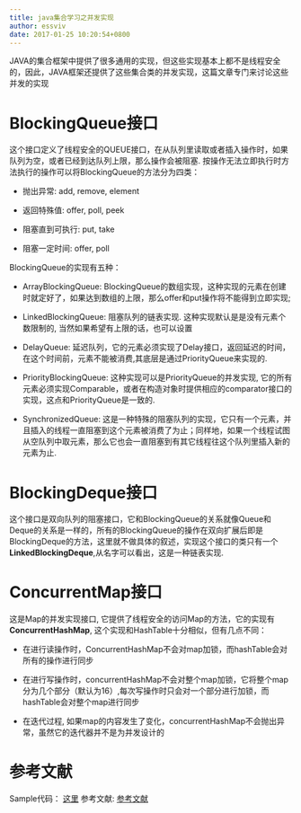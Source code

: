 ```yaml
---
title: java集合学习之并发实现
author: essviv
date: 2017-01-25 10:20:54+0800
---
```


JAVA的集合框架中提供了很多通用的实现，但这些实现基本上都不是线程安全的，因此，JAVA框架还提供了这些集合类的并发实现，这篇文章专门来讨论这些并发的实现

# BlockingQueue接口

这个接口定义了线程安全的QUEUE接口，在从队列里读取或者插入操作时，如果队列为空，或者已经到达队列上限，那么操作会被阻塞. 按操作无法立即执行时方法执行的操作可以将BlockingQueue的方法分为四类：

* 抛出异常: add, remove, element

* 返回特殊值: offer, poll, peek

* 阻塞直到可执行: put, take

* 阻塞一定时间: offer, poll

BlockingQueue的实现有五种： 

* ArrayBlockingQueue: BlockingQueue的数组实现，这种实现的元素在创建时就定好了，如果达到数组的上限，那么offer和put操作将不能得到立即实现;

* LinkedBlockingQueue: 阻塞队列的链表实现. 这种实现默认是是没有元素个数限制的, 当然如果希望有上限的话，也可以设置

* DelayQueue: 延迟队列，它的元素必须实现了Delay接口，返回延迟的时间，在这个时间前，元素不能被消费,其底层是通过PriorityQueue来实现的.

* PriorityBlockingQueue: 这种实现可以是PriorityQueue的并发实现, 它的所有元素必须实现Comparable，或者在构造对象时提供相应的comparator接口的实现，这点和PriorityQueue是一致的. 

* SynchronizedQueue: 这是一种特殊的阻塞队列的实现，它只有一个元素，并且插入的线程一直阻塞到这个元素被消费了为止；同样地，如果一个线程试图从空队列中取元素，那么它也会一直阻塞到有其它线程往这个队列里插入新的元素为止. 

# BlockingDeque接口

这个接口是双向队列的阻塞接口，它和BlockingQueue的关系就像Queue和Deque的关系是一样的，所有的BlockingQueue的操作在双向扩展后即是BlockingDeque的方法，这里就不做具体的叙述，实现这个接口的类只有一个**LinkedBlockingDeque**,从名字可以看出，这是一种链表实现.

# ConcurrentMap接口

这是Map的并发实现接口, 它提供了线程安全的访问Map的方法，它的实现有**ConcurrentHashMap**, 这个实现和HashTable十分相似，但有几点不同：

* 在进行读操作时，ConcurrentHashMap不会对map加锁，而hashTable会对所有的操作进行同步

* 在进行写操作时，concurrentHashMap不会对整个map加锁，它将整个map分为几个部分（默认为16）,每次写操作时只会对一个部分进行加锁，而hashTable会对整个map进行同步

* 在迭代过程, 如果map的内容发生了变化，concurrentHashMap不会抛出异常，虽然它的迭代器并不是为并发设计的

# 参考文献

Sample代码： [这里](https://github.com/Essviv/collections)
参考文献: [参考文献](http://tutorials.jenkov.com/java-util-concurrent/index.html)
